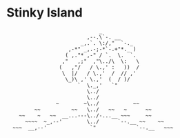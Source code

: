 ﻿# Stinky Island
                                  _
                              ,--.\`-. __
                            _,.`. \:/,"  `-._
                        ,-*" _,.-;-*`-.+"*._ )
                       ( ,."* ,-" / `.  \.  `.
                      ,"   ,;"  ,"\../\  \:   \
                     (   ,"/   / \.,' :   ))  /
                      \  |/   / \.,'  /  // ,'
                       \_)\ ,' \.,'  (  / )/
                           `  \._,'   `"
                              \../
                              \../
                    ~        ~\../           ~~
             ~~          ~~   \../   ~~   ~      ~~
        ~~    ~   ~~  __...---\../-...__ ~~~     ~~
          ~~~~  ~_,--'        \../      `--.__ ~~    ~~
      ~~~  __,--'              `"             `--.__   ~~~
                                   
 
